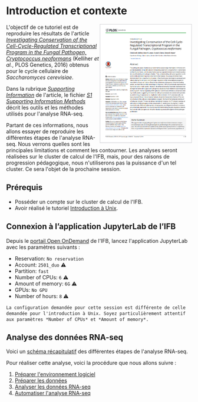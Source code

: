 # Introduction et contexte

<img align="right" width="250px" 
    src="img/plos_genetics_2016.png"
    alt="Snapshot of the 2016 PLOS Genetics paper">

L'objectif de ce tutoriel est de reproduire les résultats de l'article [*Investigating Conservation of the Cell-Cycle-Regulated Transcriptional Program in the Fungal Pathogen, Cryptococcus neoformans*](https://journals.plos.org/plosgenetics/article?id=10.1371/journal.pgen.1006453) (Kelliher *et al.*, PLOS Genetics, 2016) obtenus pour le cycle cellulaire de *Saccharomyces cerevisiae*.

Dans la rubrique [*Supporting Information*](https://journals.plos.org/plosgenetics/article?id=10.1371/journal.pgen.1006453#sec011) de l'article, le fichier [*S1 Supporting Information Methods*](https://doi.org/10.1371/journal.pgen.1006453.s001) décrit les outils et les méthodes utilisés pour l'analyse RNA-seq.

Partant de ces informations, nous allons essayer de reproduire les différentes étapes de l'analyse RNA-seq. Nous verrons quelles sont les principales limitations et comment les contourner. Les analyses seront réalisées sur le cluster de calcul de l'IFB, mais, pour des raisons de progression pédagogique, nous n'utiliserons pas la puissance d'un tel cluster. Ce sera l'objet de la prochaine session.


## Prérequis

- Posséder un compte sur le cluster de calcul de l'IFB.
- Avoir réalisé le tutoriel [Introduction à Unix](../tuto1/tutorial.md).


## Connexion à l’application JupyterLab de l’IFB

 Depuis le <a href="https://ondemand.cluster.france-bioinformatique.fr/" target="_blank">portail Open OnDemand</a> de l'IFB, lancez l'application JupyterLab avec les paramètres suivants :
- Reservation: `No reservation` 
- Account: `2501_duo` ⚠️
- Partition: `fast`
- Number of CPUs: `6` ⚠️
- Amount of memory: `6G` ⚠️
- GPUs: `No GPU`
- Number of hours: `8` ⚠️

```{warning}
La configuration demandée pour cette session est différente de celle demandée pour l'introduction à Unix. Soyez particulièrement attentif aux paramètres *Number of CPUs* et *Amount of memory*.
```

## Analyse des données RNA-seq

Voici un [schéma récapitulatif](schema.md) des différentes étapes de l'analyse RNA-seq.

Pour réaliser cette analyse, voici la procédure que nous allons suivre :

1. [Préparer l'environnement logiciel](1_preparer_logiciels_module.md)
1. [Préparer les données](2_preparer_donnees.md)
1. [Analyser les données RNA-seq](3_analyser.md)
1. [Automatiser l'analyse RNA-seq](4_automatiser.md)


